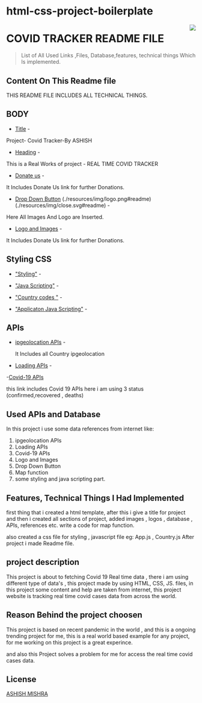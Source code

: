 # html-css-project-boilerplate
<img src="icon.png" align="right" />

# COVID TRACKER README FILE

> List of All Used Links ,Files, Database,features, technical things Which Is implemented.

## Content On This Readme file

THIS README FILE INCLUDES ALL TECHNICAL THINGS.

## BODY

- [Title](https://mashish294.github.io/HTML---CSS-Mini-Project---Fundamentals-of-web-development-The-Internet-Analogy---anvmpxgggt2t/#readme) -

 Project- Covid Tracker-By ASHISH

- [Heading](https://mashish294.github.io/HTML---CSS-Mini-Project---Fundamentals-of-web-development-The-Internet-Analogy---anvmpxgggt2t/#readme) - 

This  is a Real Works of project - REAL TIME COVID TRACKER

- [Donate us](www.paytm.com/mashish294@ybl#readme) - 

 It Includes Donate Us link for further Donations.

 - [Drop Down Button](https://covid19.who.int/#readme)
                     (./resources/img/logo.png#readme)
                     (./resources/img/close.svg#readme) - 

 Here All Images And Logo are Inserted.

- [Logo and Images](https://github.com/matiassingers/awesome-readme/blob/master/icon.png?raw=true#readme) - 

 It Includes Donate Us link for further Donations.


## Styling CSS

- ["Styling"](./resources/css/style.css#readme) - 

- ["Java Scripting"](https://cdnjs.cloudflare.com/ajax/libs/Chart.js/2.9.3/Chart.min.js) -

- ["Country codes "](resources/js/countries.js) -

- ["Applicaton Java Scripting"](resources/js/app.js) -


## APIs


- [ipgeolocation APIs](https://api.ipgeolocation.io/ipgeo?apiKey=14c7928d2aef416287e034ee91cd360d#readme) -

  It Includes all Country ipgeolocation

- [Loading APIs](https://developer.mozilla.org/en-US/docs/Web/API/HTMLImageElement/loading#readme) -

 
-[Covid-19 APIs](https://api.covid19api.com/total/country/)

  this link includes Covid 19 APIs
  here i am using 3 status (confirmed,recovered , deaths)
  
  ## Used APIs and  Database

In this project i use  some data references from internet like:

1) ipgeolocation APIs
2) Loading APIs
3) Covid-19 APIs
4) Logo and Images
5) Drop Down Button
6) Map function 
7) some styling and java scripting part.

##  Features, Technical Things I Had Implemented

first thing that i created a html template,
after this i give a title for  project
and then i created all sections of project,
added images , logos , database , APIs, references etc. 
write a code for map function.
 
 also created a css file for styling , 
 javascript file eg: App.js , Country.js
 After project  i made Readme file. 
  
  ## project description

This project is about to fetching  Covid 19 Real time data ,
there i am using different type of data's ,
this project made by using  HTML, CSS, JS.  files, in this project some content and help  are taken from internet,
this project website is tracking real time covid cases data from across the world.

## Reason Behind the project choosen

This project is based on recent pandemic in the world , and this is a ongoing trending project for me,
this is a real world based example for any project, 
for me working on this project   is a great experince.

and also this Project solves a problem for me for access the real time covid cases data.



## License

[ASHISH MISHRA](https://mashish294.github.io/HTML---CSS-Mini-Project---Fundamentals-of-web-development-The-Internet-Analogy---anvmpxgggt2t/)
